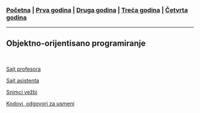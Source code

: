 ### [Početna](../README.md) | [Prva godina](../main_pages/prva.md) | [Druga godina](../main_pages/druga.md) | [Treća godina](../main_pages/treca.md) | [Četvrta godina](../main_pages/cetvrta.md)

---

## Objektno-orijentisano programiranje

<br>

[Sajt profesora](https://matfoop-i.github.io/OOP/)

[Sajt asistenta](https://vukanantic.github.io)

[Snimci vežbi](https://www.youtube.com/playlist?list=PLOGAKiQpHThMfo0A7UumHheZ5RkXxPq3m)

[Kodovi, odgovori za usmeni](https://drive.google.com/drive/u/0/folders/18YM7r0o8uRSKbFWGUFHWD0k7Ilx3-RnN)